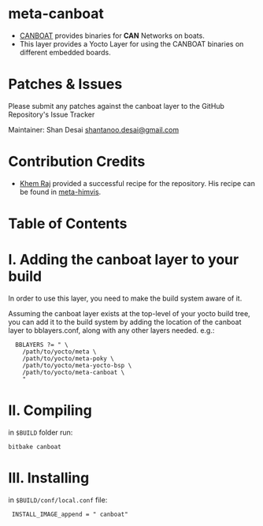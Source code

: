 
meta-canboat
=============

- [CANBOAT](https://github.com/canboat/canboat) provides binaries for __CAN__ Networks
  on boats.
- This layer provides a Yocto Layer for using the CANBOAT binaries on different embedded
  boards.

Patches & Issues
================

Please submit any patches against the canboat layer to the
GitHub Repository's Issue Tracker

Maintainer: Shan Desai <shantanoo.desai@gmail.com>


Contribution Credits
=======================

- [Khem Raj](https://github.com/kraj) provided a successful recipe for the repository.
  His recipe can be found in [meta-himvis](https://github.com/kraj/meta-himvis/tree/master/recipe-core/canboat).


Table of Contents
=================

I. Adding the canboat layer to your build
=================================================


In order to use this layer, you need to make the build system aware of
it.

Assuming the canboat layer exists at the top-level of your
yocto build tree, you can add it to the build system by adding the
location of the canboat layer to bblayers.conf, along with any
other layers needed. e.g.:

```
  BBLAYERS ?= " \
    /path/to/yocto/meta \
    /path/to/yocto/meta-poky \
    /path/to/yocto/meta-yocto-bsp \
    /path/to/yocto/meta-canboat \
    "
```

II. Compiling
=================================================

in `$BUILD` folder run:

    bitbake canboat

III. Installing
=================================================

in `$BUILD/conf/local.conf` file:

     INSTALL_IMAGE_append = " canboat"
